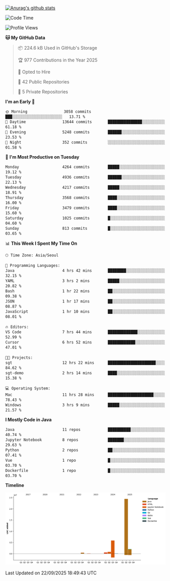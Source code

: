 [![Anurag's github stats](https://github-readme-stats.vercel.app/api?username=hajubal)](https://github.com/anuraghazra/github-readme-stats)

<!--START_SECTION:waka-->
![Code Time](http://img.shields.io/badge/Code%20Time-795%20hrs%208%20mins-blue)

![Profile Views](http://img.shields.io/badge/Profile%20Views-0-blue)

**🐱 My GitHub Data** 

> 📦 224.6 kB Used in GitHub's Storage 
 > 
> 🏆 977 Contributions in the Year 2025
 > 
> 💼 Opted to Hire
 > 
> 📜 42 Public Repositories 
 > 
> 🔑 5 Private Repositories 
 > 
**I'm an Early 🐤** 

```text
🌞 Morning                3058 commits        ███░░░░░░░░░░░░░░░░░░░░░░   13.71 % 
🌆 Daytime                13644 commits       ███████████████░░░░░░░░░░   61.18 % 
🌃 Evening                5248 commits        ██████░░░░░░░░░░░░░░░░░░░   23.53 % 
🌙 Night                  352 commits         ░░░░░░░░░░░░░░░░░░░░░░░░░   01.58 % 
```
📅 **I'm Most Productive on Tuesday** 

```text
Monday                   4264 commits        █████░░░░░░░░░░░░░░░░░░░░   19.12 % 
Tuesday                  4936 commits        ██████░░░░░░░░░░░░░░░░░░░   22.13 % 
Wednesday                4217 commits        █████░░░░░░░░░░░░░░░░░░░░   18.91 % 
Thursday                 3568 commits        ████░░░░░░░░░░░░░░░░░░░░░   16.00 % 
Friday                   3479 commits        ████░░░░░░░░░░░░░░░░░░░░░   15.60 % 
Saturday                 1025 commits        █░░░░░░░░░░░░░░░░░░░░░░░░   04.60 % 
Sunday                   813 commits         █░░░░░░░░░░░░░░░░░░░░░░░░   03.65 % 
```


📊 **This Week I Spent My Time On** 

```text
🕑︎ Time Zone: Asia/Seoul

💬 Programming Languages: 
Java                     4 hrs 42 mins       ████████░░░░░░░░░░░░░░░░░   32.15 % 
YAML                     3 hrs 2 mins        █████░░░░░░░░░░░░░░░░░░░░   20.82 % 
Bash                     1 hr 22 mins        ██░░░░░░░░░░░░░░░░░░░░░░░   09.38 % 
JSON                     1 hr 17 mins        ██░░░░░░░░░░░░░░░░░░░░░░░   08.87 % 
JavaScript               1 hr 10 mins        ██░░░░░░░░░░░░░░░░░░░░░░░   08.01 % 

🔥 Editors: 
VS Code                  7 hrs 44 mins       █████████████░░░░░░░░░░░░   52.99 % 
Cursor                   6 hrs 52 mins       ████████████░░░░░░░░░░░░░   47.01 % 

🐱‍💻 Projects: 
sgt                      12 hrs 22 mins      █████████████████████░░░░   84.62 % 
sgt-demo                 2 hrs 14 mins       ████░░░░░░░░░░░░░░░░░░░░░   15.38 % 

💻 Operating System: 
Mac                      11 hrs 28 mins      ████████████████████░░░░░   78.43 % 
Windows                  3 hrs 9 mins        █████░░░░░░░░░░░░░░░░░░░░   21.57 % 
```

**I Mostly Code in Java** 

```text
Java                     11 repos            ██████████░░░░░░░░░░░░░░░   40.74 % 
Jupyter Notebook         8 repos             ███████░░░░░░░░░░░░░░░░░░   29.63 % 
Python                   2 repos             ██░░░░░░░░░░░░░░░░░░░░░░░   07.41 % 
Vue                      1 repo              █░░░░░░░░░░░░░░░░░░░░░░░░   03.70 % 
Dockerfile               1 repo              █░░░░░░░░░░░░░░░░░░░░░░░░   03.70 % 
```



**Timeline**

![Lines of Code chart](https://raw.githubusercontent.com/hajubal/hajubal/main/assets/bar_graph.png)


 Last Updated on 22/09/2025 18:49:43 UTC
<!--END_SECTION:waka-->